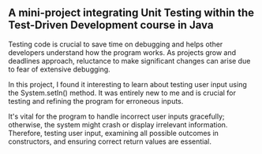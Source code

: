 ## A mini-project integrating Unit Testing within the Test-Driven Development course in Java
Testing code is crucial to save time on debugging and helps other developers understand how the program works. As projects grow and deadlines approach, reluctance to make significant changes can arise due to fear of extensive debugging.

In this project, I found it interesting to learn about testing user input using the System.setIn() method. It was entirely new to me and is crucial for testing and refining the program for erroneous inputs.

It's vital for the program to handle incorrect user inputs gracefully; otherwise, the system might crash or display irrelevant information. Therefore, testing user input, examining all possible outcomes in constructors, and ensuring correct return values are essential.
